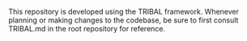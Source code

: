 This repository is developed using the TRIBAL framework. Whenever planning or making changes to the codebase, be sure to first consult TRIBAL.md in the root repository for reference.

